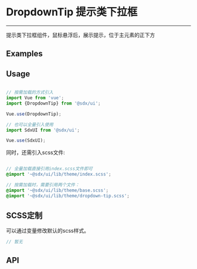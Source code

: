 # DropdownTip 提示类下拉框
---

提示类下拉框组件，鼠标悬浮后，展示提示，位于主元素的正下方

## Examples

<Common-BasicUsage>
  <ui-dropdown-tip-index></ui-dropdown-tip-index>
  <highlight-code slot="codeText" lang="vue">
    <template>
      <div>
          <SdxuDropdownTip>
              <i class="sdx-icon sdx-tiaofutishi" slot="ref"></i>
              <span slot="title">你好</span>
              <div>xsajkhckjsahcjksahkchaskchkashkcas</div>
          </SdxuDropdownTip>
      </div>
    </template>
  </highlight-code>
</Common-BasicUsage>

## Usage

```js

// 按需加载的方式引入
import Vue from 'vue';
import {DropdownTip} from '@sdx/ui';

Vue.use(DropdownTip);

// 也可以全量引入使用
import SdxUI from '@sdx/ui';

Vue.use(SdxUI);
```

同时，还需引入scss文件:

```scss

// 全量加载直接引用index.scss文件即可
@import '~@sdx/ui/lib/theme/index.scss';

// 按需加载时，需要引用两个文件：
@import '~@sdx/ui/lib/theme/base.scss';
@import '~@sdx/ui/lib/theme/dropdown-tip.scss';

```

## SCSS定制

可以通过变量修改默认的scss样式。

```scss
// 暂无

```

## API

<ui-dropdown-tip-api slot="api" />
